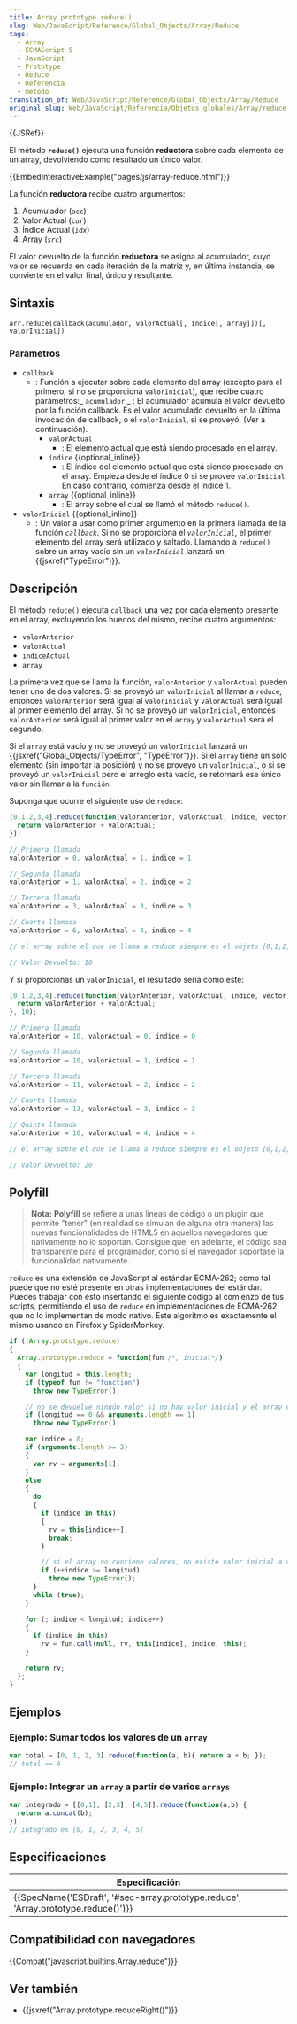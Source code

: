 ```yaml
---
title: Array.prototype.reduce()
slug: Web/JavaScript/Reference/Global_Objects/Array/Reduce
tags:
  - Array
  - ECMAScript 5
  - JavaScript
  - Prototype
  - Reduce
  - Referencia
  - metodo
translation_of: Web/JavaScript/Reference/Global_Objects/Array/Reduce
original_slug: Web/JavaScript/Referencia/Objetos_globales/Array/reduce
---
```

{{JSRef}}

El método **`reduce()`** ejecuta una función **reductora** sobre cada elemento de un array, devolviendo como resultado un único valor.

{{EmbedInteractiveExample("pages/js/array-reduce.html")}}

La función **reductora** recibe cuatro argumentos:

1.  Acumulador (`acc`)
2.  Valor Actual (`cur`)
3.  Índice Actual (_`idx`_)
4.  Array (_`src`_)

El valor devuelto de la función **reductora** se asigna al acumulador, cuyo valor se recuerda en cada iteración de la matriz y, en última instancia, se convierte en el valor final, único y resultante.

## Sintaxis

    arr.reduce(callback(acumulador, valorActual[, índice[, array]])[, valorInicial])

### Parámetros

- `callback`
  - : Función a ejecutar sobre cada elemento del array (excepto para el primero, si no se proporciona `valorInicial`), que recibe cuatro parámetros:_ `acumulador`
    _ : El acumulador acumula el valor devuelto por la función callback. Es el valor acumulado devuelto en la última invocación de callback, o el `valorInicial`, si se proveyó. (Ver a continuación).
    - `valorActual`
      - : El elemento actual que está siendo procesado en el array.
    - `índice` {{optional_inline}}
      - : El índice del elemento actual que está siendo procesado en el array. Empieza desde el índice 0 si se provee `valorInicial`. En caso contrario, comienza desde el índice 1.
    - `array` {{optional_inline}}
      - : El array sobre el cual se llamó el método `reduce()`.
- `valorInicial` {{optional_inline}}
  - : Un valor a usar como primer argumento en la primera llamada de la función _`callback`_. Si no se proporciona el _`valorInicial`_, el primer elemento del array será utilizado y saltado. Llamando a `reduce()` sobre un array vacío sin un _`valorInicial`_ lanzará un {{jsxref("TypeError")}}.

## Descripción

El método `reduce()` ejecuta `callback` una vez por cada elemento presente en el array, excluyendo los huecos del mismo, recibe cuatro argumentos:

- `valorAnterior`
- `valorActual`
- `indiceActual`
- `array`

La primera vez que se llama la función, `valorAnterior` y `valorActual` pueden tener uno de dos valores. Si se proveyó un `valorInicial` al llamar a `reduce`, entonces `valorAnterior` será igual al `valorInicial` y `valorActual` será igual al primer elemento del array. Si no se proveyó un `valorInicial`, entonces `valorAnterior` será igual al primer valor en el `array` y `valorActual` será el segundo.

Si el `array` está vacío y no se proveyó un `valorInicial` lanzará un {{jsxref("Global_Objects/TypeError", "TypeError")}}. Si el `array` tiene un sólo elemento (sin importar la posición) y no se proveyó un `valorInicial`, o si se proveyó un `valorInicial` pero el arreglo está vacío, se retornará ese único valor sin llamar a la `función`.

Suponga que ocurre el siguiente uso de `reduce`:

```js
[0,1,2,3,4].reduce(function(valorAnterior, valorActual, indice, vector){
  return valorAnterior + valorActual;
});

// Primera llamada
valorAnterior = 0, valorActual = 1, indice = 1

// Segunda llamada
valorAnterior = 1, valorActual = 2, indice = 2

// Tercera llamada
valorAnterior = 3, valorActual = 3, indice = 3

// Cuarta llamada
valorAnterior = 6, valorActual = 4, indice = 4

// el array sobre el que se llama a reduce siempre es el objeto [0,1,2,3,4]

// Valor Devuelto: 10
```

Y si proporcionas un `valorInicial`, el resultado sería como este:

```js
[0,1,2,3,4].reduce(function(valorAnterior, valorActual, indice, vector){
  return valorAnterior + valorActual;
}, 10);

// Primera llamada
valorAnterior = 10, valorActual = 0, indice = 0

// Segunda llamada
valorAnterior = 10, valorActual = 1, indice = 1

// Tercera llamada
valorAnterior = 11, valorActual = 2, indice = 2

// Cuarta llamada
valorAnterior = 13, valorActual = 3, indice = 3

// Quinta llamada
valorAnterior = 16, valorActual = 4, indice = 4

// el array sobre el que se llama a reduce siempre es el objeto [0,1,2,3,4]

// Valor Devuelto: 20
```

## Polyfill

> **Nota:** **Polyfill** se refiere a unas líneas de código o un plugin que permite "tener" (en realidad se simulan de alguna otra manera) las nuevas funcionalidades de HTML5 en aquellos navegadores que nativamente no lo soportan. Consigue que, en adelante, el código sea transparente para el programador, como si el navegador soportase la funcionalidad nativamente.

`reduce` es una extensión de JavaScript al estándar ECMA-262; como tal puede que no esté presente en otras implementaciones del estándar. Puedes trabajar con ésto insertando el siguiente código al comienzo de tus scripts, permitiendo el uso de `reduce` en implementaciones de ECMA-262 que no lo implementan de modo nativo. Este algoritmo es exactamente el mismo usando en Firefox y SpiderMonkey.

```js
if (!Array.prototype.reduce)
{
  Array.prototype.reduce = function(fun /*, inicial*/)
  {
    var longitud = this.length;
    if (typeof fun != "function")
      throw new TypeError();

    // no se devuelve ningún valor si no hay valor inicial y el array está vacío
    if (longitud == 0 && arguments.length == 1)
      throw new TypeError();

    var indice = 0;
    if (arguments.length >= 2)
    {
      var rv = arguments[1];
    }
    else
    {
      do
      {
        if (indice in this)
        {
          rv = this[indice++];
          break;
        }

        // si el array no contiene valores, no existe valor inicial a devolver
        if (++indice >= longitud)
          throw new TypeError();
      }
      while (true);
    }

    for (; indice < longitud; indice++)
    {
      if (indice in this)
        rv = fun.call(null, rv, this[indice], indice, this);
    }

    return rv;
  };
}
```

## Ejemplos

### Ejemplo: Sumar todos los valores de un `array`

```js
var total = [0, 1, 2, 3].reduce(function(a, b){ return a + b; });
// total == 6
```

### Ejemplo: Integrar un `array` a partir de varios `arrays`

```js
var integrado = [[0,1], [2,3], [4,5]].reduce(function(a,b) {
  return a.concat(b);
});
// integrado es [0, 1, 2, 3, 4, 5]
```

## Especificaciones

| Especificación                                                                                               |
| ------------------------------------------------------------------------------------------------------------ |
| {{SpecName('ESDraft', '#sec-array.prototype.reduce', 'Array.prototype.reduce()')}} |

## Compatibilidad con navegadores

{{Compat("javascript.builtins.Array.reduce")}}

## Ver también

- {{jsxref("Array.prototype.reduceRight()")}}
